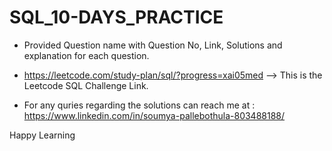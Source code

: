 # SQL_10-DAYS_PRACTICE
* Provided Question name with Question No, Link, Solutions and explanation for each question.

* https://leetcode.com/study-plan/sql/?progress=xai05med --> This is the Leetcode SQL Challenge Link.

* For any quries regarding the solutions can reach me at : https://www.linkedin.com/in/soumya-pallebothula-803488188/

Happy Learning
